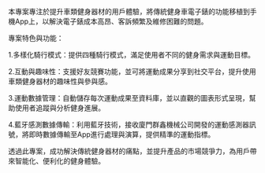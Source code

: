 本專案專注於提升車類健身器材的用戶體驗，將傳統健身車電子錶的功能移植到手機App上，以解決電子錶成本高昂、客訴頻繁及維修困難的問題。

專案特色與功能：

1.多樣化騎行模式：提供四種騎行模式，滿足使用者不同的健身需求與運動目標。

2.互動與趣味性：支援好友競賽功能，並可將運動成果分享到社交平台，提升使用車類健身器材的趣味性與參與感。

3.運動數據管理：自動儲存每次運動成果至資料庫，並以直觀的圖表形式呈現，幫助使用者追蹤與分析健身進展。

4.藍牙感測數據傳輸：利用藍牙技術，接收廈門群鑫機械公司開發的運動感測器訊號，將即時數據傳輸至App進行處理與演算，提供精準的運動指標。

透過此專案，成功解決傳統健身器材的痛點，並提升產品的市場競爭力，為用戶帶來智能化、便利化的健身體驗。

